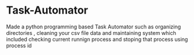 # Task-Automator
Made a python programming based Task Automator such as organizing directories , cleaning your csv file data and maintaining system which included checking current runnign process and  stoping that process using process id
